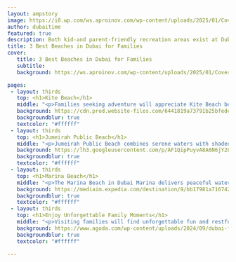 ```yaml
---
layout: ampstory
image: https://i0.wp.com/ws.aproinov.com/wp-content/uploads/2025/01/Cover-Dubai-Beaches.jpg?resize=720,1280
author: dubaitime
featured: true
description: Both kid-and parent-friendly recreation areas exist at Dubai’s beach locations where families find amusement alongside relaxation opportunities. Discover the top three destinations that families will enjoy throughout their visit.
title: 3 Best Beaches in Dubai for Families
cover:
   title: 3 Best Beaches in Dubai for Families
   subtitle: 
   background: https://ws.aproinov.com/wp-content/uploads/2025/01/Cover-Dubai-Beaches.jpg

pages:
 - layout: thirds
   top: <h1>Kite Beach</h1>
   middle: "<p>Families seeking adventure will appreciate Kite Beach because it combines clean sands with exciting water sports as well as a dedicated kids play area.</p>"
   background: https://cdn.prod.website-files.com/6441819a73791b25bfedc0fd/654e996dcaf576c8f76b02d1_Untitled-6a.jpg
   backgroundblur: true
   textcolor: "#ffffff"
 - layout: thirds
   top: <h1>Jumeirah Public Beach</h1>
   middle: "<p>Jumeirah Public Beach combines serene waters with shaded spaces alongside remarkable views of the Burj Al Arab.</p>"
   background: https://lh3.googleusercontent.com/p/AF1QipPuyvA8A6N6jY28UcohQFChQaOZqRITOwzU5zaW=w1920-h1080
   backgroundblur: true
   textcolor: "#ffffff"
 - layout: thirds
   top: <h1>Marina Beach</h1>
   middle: "<p>The Marina Beach in Dubai Marina delivers peaceful waters alongside energetic surroundings and convenient restaurant options beneath one perfect family outing destination.</p>"
   background: https://mediaim.expedia.com/destination/9/bb17981a716742614615cd5877c23acf.jpg
   backgroundblur: true
   textcolor: "#ffffff"
 - layout: thirds
   top: <h1>Enjoy Unforgettable Family Moments</h1>
   middle: "<p>Visiting families will find unforgettable fun and restful time at each of these three distinct Dubai beaches.</p>"
   background: https://www.agoda.com/wp-content/uploads/2024/09/dubai-family-travel-featured.jpg
   backgroundblur: true
   textcolor: "#ffffff"

---
```

